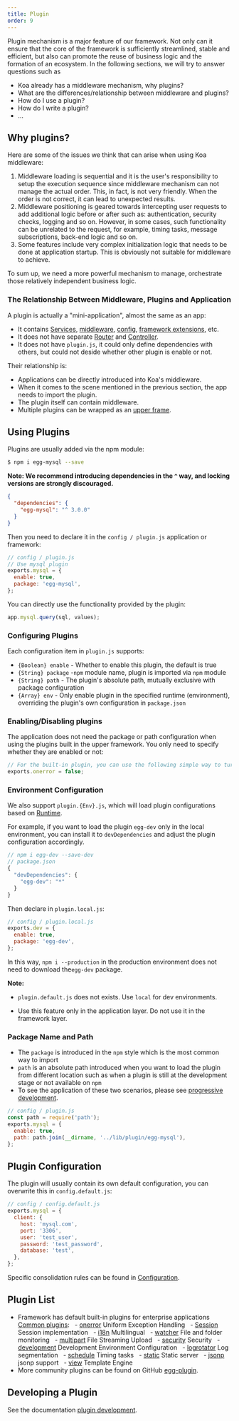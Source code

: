 ```yaml
---
title: Plugin
order: 9
---
```


Plugin mechanism is a major feature of our framework. Not only can it ensure that the core of the framework is sufficiently streamlined, stable and efficient, but also can promote the reuse of business logic and the formation of an ecosystem. In the following sections, we will try to answer questions such as

- Koa already has a middleware mechanism, why plugins?
- What are the differences/relationship between middleware and plugins?
- How do I use a plugin?
- How do I write a plugin?
- ...

## Why plugins?

Here are some of the issues we think that can arise when using Koa middleware:

1.  Middleware loading is sequential and it is the user's responsibility to setup the execution sequence since middleware mechanism can not manage the actual order. This, in fact, is not very friendly. When the order is not correct, it can lead to unexpected results.
2.  Middleware positioning is geared towards intercepting user requests to add additional logic before or after such as: authentication, security checks, logging and so on. However, in some cases, such functionality can be unrelated to the request, for example, timing tasks, message subscriptions, back-end logic and so on.
3.  Some features include very complex initialization logic that needs to be done at application startup. This is obviously not suitable for middleware to achieve.

To sum up, we need a more powerful mechanism to manage, orchestrate those relatively independent business logic.

### The Relationship Between Middleware, Plugins and Application

A plugin is actually a "mini-application", almost the same as an app:

- It contains [Services](./service.md), [middleware](./middleware.md), [config](./config.md), [framework extensions](./extend.md), etc.
- It does not have separate [Router](./router.md) and [Controller](./controller.md).
- It does not have `plugin.js`, it could only define dependencies with others, but could not deside whether other plugin is enable or not.

Their relationship is:

- Applications can be directly introduced into Koa's middleware.
- When it comes to the scene mentioned in the previous section, the app needs to import the plugin.
- The plugin itself can contain middleware.
- Multiple plugins can be wrapped as an [upper frame](../advanced/framework.md).

## Using Plugins

Plugins are usually added via the npm module:

```bash
$ npm i egg-mysql --save
```

**Note: We recommend introducing dependencies in the `^` way, and locking versions are strongly discouraged.**

```json
{
  "dependencies": {
    "egg-mysql": "^ 3.0.0"
  }
}
```

Then you need to declare it in the `config / plugin.js` application or framework:

```js
// config / plugin.js
// Use mysql plugin
exports.mysql = {
  enable: true,
  package: 'egg-mysql',
};
```

You can directly use the functionality provided by the plugin:

```js
app.mysql.query(sql, values);
```

### Configuring Plugins

Each configuration item in `plugin.js` supports:

- `{Boolean} enable` - Whether to enable this plugin, the default is true
- `{String} package` -`npm` module name, plugin is imported via `npm` module
- `{String} path` - The plugin's absolute path, mutually exclusive with package configuration
- `{Array} env` - Only enable plugin in the specified runtime (environment), overriding the plugin's own configuration in `package.json`

### Enabling/Disabling plugins

The application does not need the package or path configuration when using the plugins built in the upper framework. You only need to specify whether they are enabled or not:

```js
// For the built-in plugin, you can use the following simple way to turn on or off
exports.onerror = false;
```

### Environment Configuration

We also support `plugin.{Env}.js`, which will load plugin configurations based on [Runtime](../basics/env.md).

For example, if you want to load the plugin `egg-dev` only in the local environment, you can install it to `devDependencies` and adjust the plugin configuration accordingly.

```js
// npm i egg-dev --save-dev
// package.json
{
  "devDependencies": {
    "egg-dev": "*"
  }
}
```

Then declare in `plugin.local.js`:

```js
// config / plugin.local.js
exports.dev = {
  enable: true,
  package: 'egg-dev',
};
```

In this way, `npm i --production` in the production environment does not need to download the`egg-dev` package.

**Note:**

- `plugin.default.js` does not exists. Use `local` for dev environments.

- Use this feature only in the application layer. Do not use it in the framework layer.

### Package Name and Path

- The `package` is introduced in the `npm` style which is the most common way to import
- `path` is an absolute path introduced when you want to load the plugin from different location such as when a plugin is still at the development stage or not available on `npm`
- To see the application of these two scenarios, please see [progressive development](../intro/progressive.md).

```js
// config / plugin.js
const path = require('path');
exports.mysql = {
  enable: true,
  path: path.join(__dirname, '../lib/plugin/egg-mysql'),
};
```

## Plugin Configuration

The plugin will usually contain its own default configuration, you can overwrite this in `config.default.js`:

```js
// config / config.default.js
exports.mysql = {
  client: {
    host: 'mysql.com',
    port: '3306',
    user: 'test_user',
    password: 'test_password',
    database: 'test',
  },
};
```

Specific consolidation rules can be found in [Configuration](./config.md).

## Plugin List

- Framework has default built-in plugins for enterprise applications [Common plugins](https://eggjs.org/zh-cn/plugins/):
    - [onerror](https://github.com/eggjs/egg-onerror) Uniform Exception Handling
    - [Session](https://github.com/eggjs/egg-session) Session implementation
    - [i18n](https://github.com/eggjs/egg-i18n) Multilingual
    - [watcher](https://github.com/eggjs/watcher) File and folder monitoring
    - [multipart](https://github.com/eggjs/egg-multipart) File Streaming Upload
    - [security](https://github.com/eggjs/egg-security) Security
    - [development](https://github.com/eggjs/development) Development Environment Configuration
    - [logrotator](https://github.com/eggjs/egg-logrotator) Log segmentation
    - [schedule](https://github.com/eggjs/egg-schedule) Timing tasks
    - [static](https://github.com/eggjs/egg-static) Static server
    - [jsonp](https://github.com/eggjs/egg-jsonp) jsonp support
    - [view](https://github.com/eggjs/egg-view) Template Engine
- More community plugins can be found on GitHub [egg-plugin](https://github.com/topics/egg-plugin).

## Developing a Plugin

See the documentation [plugin development](../advanced/plugin.md).
